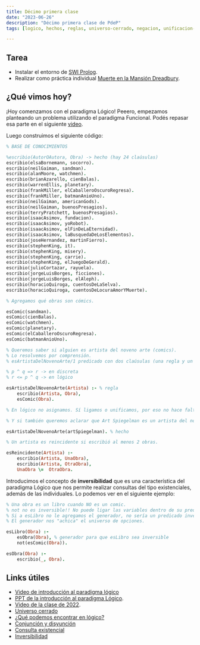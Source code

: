 ```yaml
---
title: Décimo primera clase
date: "2023-06-26"
description: "Décimo primera clase de PdeP"
tags: [logico, hechos, reglas, universo-cerrado, negacion, unificacion-asignacion, inversibilidad]

---
```


## Tarea

- Instalar el entorno de [SWI Prolog](https://www.pdep.com.ar/software/swi-prolog).
- Realizar como práctica individual [Muerte en la Mansión Dreadbury](https://docs.google.com/document/d/1eZomztuiSXx1ywKhrJU6cw1rNOJGqnXYDbHox6szDfw/edit).

## ¿Qué vimos hoy?

¡Hoy comenzamos con el paradigma Lógico! Peeero, empezamos planteando un problema utilizando el paradigma Funcional. Podés repasar esa parte en el siguiente [video](https://youtu.be/4M-lzIOhVbI).

Luego construimos el siguiente código:

```prolog
% BASE DE CONOCIMIENTOS

%escribio(AutorOAutora, Obra) -> hecho (hay 24 claúsulas)
escribio(elsaBornemann, socorro).
escribio(neilGaiman, sandman).
escribio(alanMoore, watchmen).
escribio(brianAzarello, cienBalas).
escribio(warrenEllis, planetary).
escribio(frankMiller, elCaballeroOscuroRegresa).
escribio(frankMiller, batmanAnioUno).
escribio(neilGaiman, americanGods).
escribio(neilGaiman, buenosPresagios).
escribio(terryPratchett, buenosPresagios).
escribio(isaacAsimov, fundacion).
escribio(isaacAsimov, yoRobot).
escribio(isaacAsimov, elFinDeLaEternidad).
escribio(isaacAsimov, laBusquedaDeLosElementos).
escribio(joseHernandez, martinFierro).
escribio(stephenKing, it).
escribio(stephenKing, misery).
escribio(stephenKing, carrie).
escribio(stephenKing, elJuegoDeGerald).
escribio(julioCortazar, rayuela).
escribio(jorgeLuisBorges, ficciones).
escribio(jorgeLuisBorges, elAleph).
escribio(horacioQuiroga, cuentosDeLaSelva).
escribio(horacioQuiroga, cuentosDeLocuraAmorYMuerte).

% Agregamos qué obras son cómics.

esComic(sandman).
esComic(cienBalas).
esComic(watchmen).
esComic(planetary).
esComic(elCaballeroOscuroRegresa).
esComic(batmanAnioUno).

% Queremos saber si alguien es artista del noveno arte (comics).
% Lo resolvemos por comprensión.
% esArtistaDelNovenoArte/1 predicado con dos claúsulas (una regla y un hecho).

% p ^ q => r -> en discreta
% r <= p ^ q -> en lógico

esArtistaDelNovenoArte(Artista) :- % regla
    escribio(Artista, Obra),
    esComic(Obra).

% En lógico no asignamos. Sí ligamos o unificamos, por eso no hace falta decir que la "Obra" es la misma.

% Y si también queremos aclarar que Art Spiegelman es un artista del noveno arte, hacemos:

esArtistaDelNovenoArte(artSpiegelman). % hecho

% Un artista es reincidente si escribió al menos 2 obras.

esReincidente(Artista) :-
    escribio(Artista, UnaObra),
    escribio(Artista, OtraObra),
    UnaObra \=  OtraObra.

```

Introducimos el concepto de **inversibilidad** que es una característica del paradigma Lógico que nos permite realizar consultas del tipo existenciales, además de las individuales. Lo podemos ver en el siguiente ejemplo:

```prolog
% Una obra es un libro cuando NO es un comic.
% not no es inversible!! No puede ligar las variables dentro de su predicado.
% Si a esLibro no le agregamos el generador, no sería un predicado inversible porque el not no es inversible.
% El generador nos "achica" el universo de opciones.

esLibro(Obra) :-
    esObra(Obra), % generador para que esLibro sea inversible
    not(esComic(Obra)).

esObra(Obra) :-
    escribio(_, Obra).
```

## Links útiles

* [Video de introducción al paradigma lógico](https://youtu.be/4M-lzIOhVbI)
* [PPT de la introducción al paradigma Lógico](https://docs.google.com/presentation/d/1XJY_jdb52BPj7PvuRICEf3NZdCaxg3Kul2OeC9pHIXk/edit#slide=id.p).
* [Video de la clase de 2022](https://drive.google.com/file/d/1JdKDX0UB0geLR2f5cmql-FHoqr-DVEj5/view?usp=sharing).
* [Universo cerrado](http://wiki.uqbar.org/wiki/articles/paradigma-logico---introduccion.html)
* [¿Qué podemos encontrar en lógico?](http://wiki.uqbar.org/wiki/articles/paradigma-logico---un-poco-de-nomenclatura.html)
* [Conjunción y disyunción](http://wiki.uqbar.org/wiki/articles/paradigma-logico---conjuncion-y-disyuncion.html)
* [Consulta existencial](http://wiki.uqbar.org/wiki/articles/paradigma-logico---multiples-respuestas.html)
* [Inversibilidad](http://wiki.uqbar.org/wiki/articles/paradigma-logico---inversibilidad.html)
